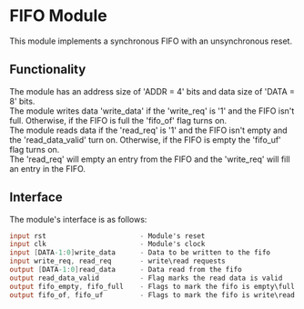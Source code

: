 # FIFO Module

This module implements a synchronous FIFO with an unsynchronous reset.

## Functionality
The module has an address size of 'ADDR = 4' bits and data size of 'DATA = 8' bits.  
The module writes data 'write_data' if the 'write_req' is '1' and the FIFO isn't full. Otherwise, if the FIFO is full the 'fifo_of' flag turns on.  
The module reads data if the 'read_req' is '1' and the FIFO isn't empty and the 'read_data_valid' turn on. Otherwise, if the FIFO is empty the 'fifo_uf' flag turns on.  
The 'read_req' will empty an entry from the FIFO and the 'write_req' will fill an entry in the FIFO.  

## Interface
The module's interface is as follows:
```verilog
input rst                       - Module's reset
input clk                       - Module's clock
input [DATA-1:0]write_data      - Data to be written to the fifo
input write_req, read_req       - write\read requests
output [DATA-1:0]read_data      - Data read from the fifo
output read_data_valid          - Flag marks the read data is valid
output fifo_empty, fifo_full    - Flags to mark the fifo is empty\full
output fifo_of, fifo_uf         - Flags to mark the fifo is write\read requests cause overflow\underflow
```
